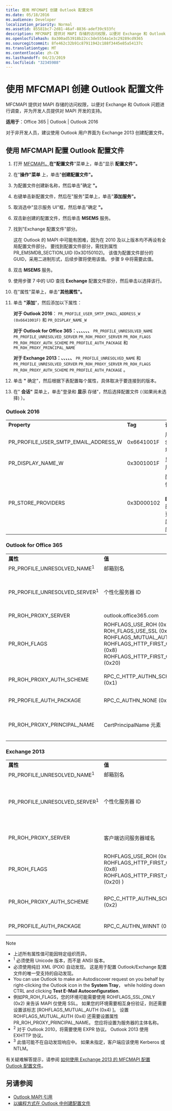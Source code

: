 ```yaml
---
title: 使用 MFCMAPI 创建 Outlook 配置文件
ms.date: 05/18/2016
ms.audience: Developer
localization_priority: Normal
ms.assetid: 85581bc7-2d81-46af-8836-adef39c933fc
description: MFCMAPI 提供对 MAPI 存储的访问权限，以便对 Exchange 和 Outlook 问题进行调查，并为开发人员提供对 MAPI 开发的支持。
ms.openlocfilehash: 8a300ad53918b22cc3de5554a1e3c29289cd9365
ms.sourcegitcommit: 8fe462c32b91c87911942c188f3445e85a54137c
ms.translationtype: MT
ms.contentlocale: zh-CN
ms.lasthandoff: 04/23/2019
ms.locfileid: "32345988"
---
```

# <a name="create-an-outlook-profile-using-mfcmapi"></a>使用 MFCMAPI 创建 Outlook 配置文件

MFCMAPI 提供对 MAPI 存储的访问权限，以便对 Exchange 和 Outlook 问题进行调查，并为开发人员提供对 MAPI 开发的支持。

**适用于**：Office 365 | Outlook | Outlook 2016 
  
对于非开发人员，建议使用 Outlook 用户界面为 Exchange 2013 创建配置文件。
  
## <a name="configure-an-outlook-profile-using-mfcmapi"></a>使用 MFCMAPI 配置 Outlook 配置文件

1. 打开 [MFCMAPI，](https://mfcmapi.codeplex.com/)**在"配置文件**"菜单上，单击"显示 **配置文件"。** 
    
2. 在"**操作"菜单** 上，单击"**创建配置文件"。** 
    
3. 为配置文件创建新名称，然后单击"确定 **"。** 
    
4. 右键单击新配置文件，然后在"服务"菜单上，单击"**添加服务"。** 
    
5. 取消选中"显示服务 UI"框，然后单击"确定 **"。** 
    
6. 双击新创建的配置文件，然后单击 **MSEMS** 服务。 
    
7. 找到"Exchange 配置文件"部分。
    
   这在 Outlook 的 MAPI 中可能有困难，因为在 2010 及以上版本均不再设有全局配置文件部分。 要找到配置文件部分，需找到属性 PR_EMSMDB_SECTION_UID (0x3D150102)。 该值为配置文件部分的 GUID，采用二进制形式，后续步骤将使用该值。 步骤 9 中将需要此值。
    
8. 双击 **MSEMS** 服务。 
    
9. 使用步骤 7 中的 UID 查找 **Exchange** 配置文件部分，然后单击以选择该行。 
    
10. 在"属性"菜单上，单击"**其他属性"。** 
    
11. 单击 **"添加**"，然后添加以下属性： 
    
    **对于 Outlook 2016**： `PR_PROFILE_USER_SMTP_EMAIL_ADDRESS_W (0x6641001F)` 和 `PR_DISPLAY_NAME_W`
    
    **对于 Outlook for Office 365：、、、、、、** `PR_PROFILE_UNRESOLVED_NAME` `PR_PROFILE_UNRESOLVED_SERVER` `PR_ROH_PROXY_SERVER` `PR_ROH_FLAGS` `PR_ROH_PROXY_AUTH_SCHEME` `PR_PROFILE_AUTH_PACKAGE` 和 `PR_ROH_PROXY_PRINCIPAL_NAME` 
    
    **对于 Exchange 2013：、、、、、** `PR_PROFILE_UNRESOLVED_NAME` 和 `PR_PROFILE_UNRESOLVED_SERVER` `PR_ROH_PROXY_SERVER` `PR_ROH_FLAGS` `PR_ROH_PROXY_AUTH_SCHEME` `PR_PROFILE_AUTH_PACKAGE` 。 
    
12. 单击 **"** 确定"，然后根据下表配置每个属性，具体取决于要连接到的版本。 
    
13. 在" **会话"** 菜单上，单击"登录和 **显示** 存储"，然后选择配置文件 (（如果尚未选择) ）。 
    
### <a name="outlook-2016"></a>Outlook 2016
  
||||
|:-----|:-----|:-----|
|**Property** <br/> |**Tag** <br/> |**说明** <br/> |
| PR_PROFILE_USER_SMTP_EMAIL_ADDRESS_W  <br/> |0x6641001F  <br/> |用户的 SMTP 地址  <br/> |
|PR_DISPLAY_NAME_W  <br/> |0x3001001F  <br/> |显示名称用户  <br/> |
|PR_STORE_PROVIDERS  <br/> |0x3D000102  <br/> |配置此属性的值（位于 **EMSMDB** 部分）并更新匹配属性的相应 UID  <br/> |
   
### <a name="outlook-for-office-365"></a>Outlook for Office 365
  
||||
|:-----|:-----|:-----|
|**属性** <br/> |**值** <br/> |**说明** <br/> |
|PR_PROFILE_UNRESOLVED_NAME<sup>1</sup> <br/> |邮箱别名  <br/> |目标邮箱的别名;例如，管理员  <br/> |
|PR_PROFILE_UNRESOLVED_SERVER<sup>1</sup> <br/> |个性化服务器 ID  <br/> |从自动发现 **中检索到的值**。 格式为 <guid> @tenant.onmicrosoft.com;例如，F5FA2827-5978-43cd-8FA8-E07BC3BB5591@contoso.onmicrosoft.com  <br/>  *自动发现节点*  ：响应/帐户/协议/服务器 (EXCH)   <br/> |
|PR_ROH_PROXY_SERVER  <br/> |outlook.office365.com  <br/> | *自动发现节点*  ：响应/帐户/协议/服务器 (EXPR) <sup>2</sup> <br/> |
|PR_ROH_FLAGS  <br/> |ROHFLAGS_USE_ROH (0x1)   <br/> ROH_FLAGS_USE_SSL (0x2)   <br/>  ROHFLAGS_MUTUAL_AUTH (0x4)   <br/>  ROHFLAGS_HTTP_FIRST_ON_FAST (0x8)   <br/>  ROHFLAGS_HTTP_FIRST_ON_SLOW (0x20)   <br/> |包含 Outlook 使用远程过程调用 (RPC) 通过超文本传输协议 Microsoft Exchange Server HTTP) 连接到 (配置文件中的设置。 *自动发现节点*  ：响应/帐户/协议/SSL (EXPR) <sup>2</sup> <br/> |
| PR_ROH_PROXY_AUTH_SCHEME  <br/> | RPC_C_HTTP_AUTHN_SCHEME_BASIC (0x1)   <br/> |表示要用于此配置文件自动发现节点的身份验证协议：Response/Account/Protocol/AuthPackage (EXPR) <sup>2</sup> <br/> |
|PR_PROFILE_AUTH_PACKAGE  <br/> |RPC_C_AUTHN_NONE (0x0)   <br/> |描述用于 *RPC*  自动发现节点的身份验证方案：响应/帐户/协议/AuthPackage (EXCH) ) <sup>3</sup> <br/> |
|PR_ROH_PROXY_PRINCIPAL_NAME  <br/> |CertPrincipalName 元素  <br/> |用于支持相互身份验证;例如，msstd：outlook.com *自动发现节点*  ：Response/Account/Protocol/CertPrincipalName (EXPR) ) <sup>2</sup> <br/> |
   
### <a name="exchange-2013"></a>Exchange 2013
  
||||
|:-----|:-----|:-----|
|**属性** <br/> |**值** <br/> |**说明** <br/> |
|PR_PROFILE_UNRESOLVED_NAME<sup>1</sup> <br/> |邮箱别名  <br/> |目标邮箱的别名;例如，管理员  <br/> |
|PR_PROFILE_UNRESOLVED_SERVER<sup>1</sup> <br/> |个性化服务器 ID  <br/> |从自动发现 **中检索到的值**。 格式为 <guid> @tenant.onmicrosoft.com;例如，F5FA2827-5978-43cd-8FA8-E07BC3BB5591@contoso.onmicrosoft.com  <br/>  *自动发现节点*  ：响应/帐户/协议/服务器 (EXCH)   <br/> |
|PR_ROH_PROXY_SERVER  <br/> | 客户端访问服务器域名  <br/> | FQDN (完全限定) ;例如，e2013cas.contoso.com 自动发现  *节点*  ：Response/Account/Protocol/Server (EXPR) <sup>2</sup> <br/> |
|PR_ROH_FLAGS  <br/> |ROHFLAGS_USE_ROH (0x1)   <br/>  ROHFLAGS_HTTP_FIRST_ON_FAST (0x8)   <br/> ROHFLAGS_HTTP_FIRST_ON_SLOW (0x20) )   <br/> |包含 Outlook 使用远程过程调用 (RPC) 通过超文本传输协议 (HTTP) *自动发现节点*：响应/帐户/协议/SSL (EXPR) <sup>2</sup>连接到 Microsoft Exchange Server 的配置文件中的设置 <br/> |
| PR_ROH_PROXY_AUTH_SCHEME  <br/> | RPC_C_HTTP_AUTHN_SCHEME_NTLM (0x2)   <br/> |表示要用于此配置文件自动发现节点的身份验证协议：Response/Account/Protocol/AuthPackage (EXPR) <sup>2</sup> <br/> |
|PR_PROFILE_AUTH_PACKAGE  <br/> |RPC_C_AUTHN_WINNT (0xA)   <br/> |描述用于 *RPC*  自动发现节点的身份验证方案：响应/帐户/协议/AuthPackage (EXCH) ) <sup>3</sup> <br/> |
   
> [!NOTE] 
> - 上述所有属性值可能因特定组织而异。 
> - <sup>1</sup> 必须使用 Unicode 版本，而不是 ANSI 版本。 
> - 必须使用纯旧 XML (POX) 自动发现。 这是用于配置 Outlook/Exchange 配置文件的唯一受支持的自动发现。
> - You can use Outlook to make an Autodiscover request on you behalf by right-clicking the Outlook icon in the **System Tray**， while holding down CTRL and clicking **Test E-Mail Autoconfiguration**. 
> - 例如PR_ROH_FLAGS，您的环境可能需要使用 ROHFLAGS_SSL_ONLY (0x2) 来告诉 MAPI 仅使用 SSL。 如果您的环境需要相互身份验证，则还需要设置该标志 [ROHFLAGS_MUTUAL_AUTH (0x4) ]。 设置ROHFLAGS_MUTUAL_AUTH (0x4) 还需要设置属性PR_ROH_PROXY_PRINCIPAL_NAME。 您应将设置为服务器的主体名称。
> - <sup>2</sup> 对于 Outlook 2010，将需要使用 EXPR 协议。 Outlook 2013 使用 EXHTTP 协议。 
> - <sup>3</sup> 此值可能不在自动发现响应中。 如果未指定，客户端应该使用 Kerberos 或 NTLM。 
    
有关疑难解答提示，请参阅 [如何使用 Exchange 2013 的 MFCMAPI 配置 Outlook 配置文件](https://blogs.msdn.microsoft.com/dvespa/2014/01/16/how-to-configure-an-outlook-profile-using-mfcmapi-for-exchange-2013)。
  
## <a name="see-also"></a>另请参阅

- [Outlook MAPI 引用](https://msdn.microsoft.com/library/office/cc765775.aspx)  
- [以编程方式在 Outlook 中创建配置文件](https://msdn.microsoft.com/library/office/mt707568.aspx)
    

